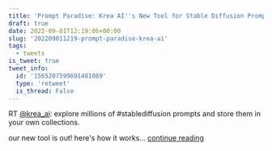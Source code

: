 ```yaml
---
title: 'Prompt Paradise: Krea AI''s New Tool for Stable Diffusion Prompts'
draft: true
date: 2022-09-01T12:19:06+00:00
slug: '202209011219-prompt-paradise-krea-ai'
tags:
  - tweets
is_tweet: true
tweet_info:
  id: '1565207599691481089'
  type: 'retweet'
  is_thread: False
---
```




RT [@krea_ai](https://x.com/krea_ai): explore millions of #stablediffusion prompts and store them in your own collections.

our new tool is out! here's how it works… [continue reading](https://x.com/sytelus/status/1565207599691481089)
